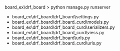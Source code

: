 board_ex\drf_board > python manage.py runserver

- board_ex\drf_board\drf_board\settings.py
- board_ex\drf_board\drf_board_curd\models.py
- board_ex\drf_board\drf_board_curd\serializers.py
- board_ex\drf_board\drf_board_curd\viess.py
- board_ex\drf_board\drf_board\urls.py
- board_ex\drf_board\drf_board_curd\urls.py

